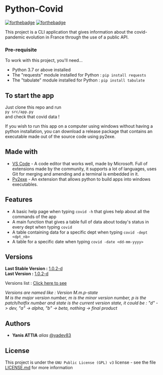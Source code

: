 # Python-Covid

[![forthebadge](https://forthebadge.com/images/badges/0-percent-optimized.svg)](https://forthebadge.com)
[![forthebadge](https://forthebadge.com/images/badges/made-with-python.svg)](https://forthebadge.com)

This project is a CLI application that gives information about the covid-pandemic evolution in France through the use of a public API.

### Pre-requisite

To work with this project, you'll need...  

- Python 3.7 or above installed  
- The "requests" module installed for Python : ``pip install requests``  
- The "tabulate" module installed for Python : ``pip install tabulate``  

## To start the app

Just clone this repo and run  
``py src/app.py``  
and check that covid data !  

If you wish to run this app on a computer using windows without having a python installation, you can download a release package that contains an executable made out of the source code using py2exe.  

## Made with

* [VS Code](https://code.visualstudio.com/) - A code editor that works well, made by Microsoft. Full of extensions made by the community, it supports a lot of languages, uses Git for merging and amending and a terminal is embedded in it.  
* [Py2exe](http://www.py2exe.org/) - An extension that allows python to build apps into windows executables.  

## Features  

* A basic help page when typing ``covid -h``  that gives help about all the commands of the app
* A main function that gives a table full of data about today's status in every dept when typing ``covid``  
* A table containing data for a specific dept when typing ``covid -dept <dpt_nb>``  
* A table for a specific date when typing ``covid -date <dd-mm-yyyy>``  

## Versions
**Last Stable Version :** [1.0.2-d](https://github.com/yadev83/python-covid/releases/tag/v1.0.2-d)  
**Last Version :** [1.0.2-d](https://github.com/yadev83/python-covid/releases/tag/v1.0.2-d)  

Versions list : [Click here to see](https://github.com/yadev83/python-covid/tags)

_Versions are named like : Version M.m.p-state_  
_M is the major version number, m is the minor version number, p is the patch/hotfix number and state is the current version state, it could be : "d" -> dev, "a" -> alpha, "b" -> beta, nothing -> final product_

## Authors

* **Yanis ATTIA** _alias_ [@yadev83](https://github.com/yadev83)

## License

This project is under the ``GNU Public License (GPL) v3`` license - see the file [LICENSE.md](LICENSE.md) for more information

